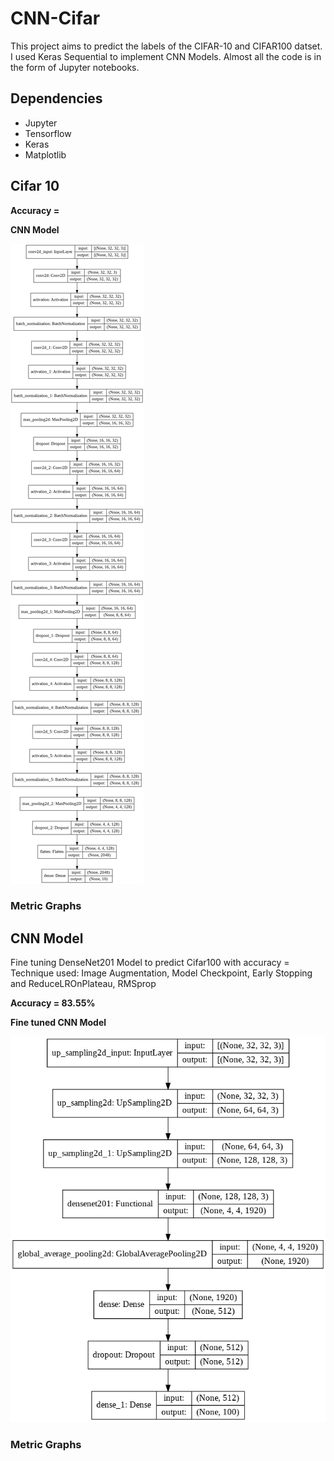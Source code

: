 # CNN-Cifar

This project aims to predict the labels of the CIFAR-10 and CIFAR100 datset. I used Keras Sequential to implement CNN Models. Almost all the code is in the form of Jupyter notebooks.

## Dependencies

- Jupyter
- Tensorflow
- Keras
- Matplotlib

## Cifar 10

**Accuracy =**

__**CNN Model**__

![CNN Model for CIFAR10](./model_plot_cifar10.png?raw=true "CNN - CIFAR 10")


### Metric Graphs

## CNN Model

Fine tuning DenseNet201 Model to predict Cifar100 with accuracy =
Technique used: Image Augmentation, Model Checkpoint, Early Stopping and ReduceLROnPlateau, RMSprop

**Accuracy = 83.55%**

__**Fine tuned CNN Model**__

![CNN Model for CIFAR100](./model_plot_cifar100.png?raw=true "CNN - CIFAR 100")

### Metric Graphs
